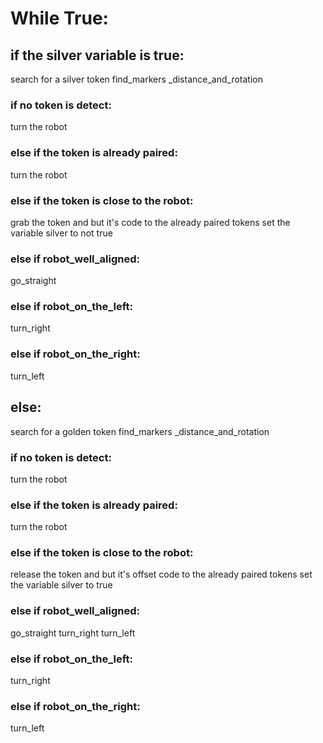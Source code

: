 # While True: 
## if the silver variable is true: 
 search for a silver token
 find_markers _distance_and_rotation
 ### if no token is detect: 
  turn the robot
 ### else if the token is already paired: 
  turn the robot
 ### else if the token is close to the robot: 
  grab the token and but it's code to the already paired tokens
  set the variable silver to not true
 ### else if robot_well_aligned: 
  go_straight
### else if robot_on_the_left:
 turn_right
### else if robot_on_the_right:
 turn_left
 ## else:
  search for a golden token
  find_markers _distance_and_rotation
 ### if no token is detect:
  turn the robot
 ### else if the token is already paired:
  turn the robot
 ### else if the token is close to the robot:
  release the token and but it's offset code to the already paired tokens
  set the variable silver to true
 ### else if robot_well_aligned:
  go_straight
  turn_right
  turn_left
### else if robot_on_the_left:
 turn_right
### else if robot_on_the_right:
 turn_left
